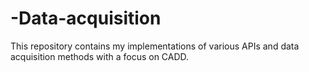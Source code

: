 # -Data-acquisition
This repository contains my implementations of various APIs and data acquisition methods with a focus on CADD.
